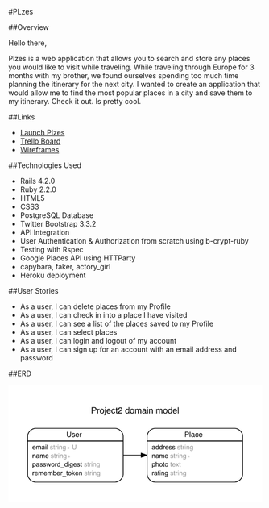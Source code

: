 #PLzes

##Overview

Hello there,

Plzes is a web application that allows you to search and store any places you would like to visit while traveling.
While traveling through Europe for 3 months with my brother, we found ourselves spending too much time planning the itinerary for the next city.
I wanted to create an application that would allow me to find the most popular places in a city and save them to my itinerary. Check it out. Is pretty cool.

##Links
* <a href="https://plzes.herokuapp.com/">Launch Plzes</a>
* <a href="https://trello.com/b/eql6xanI/project-2">Trello Board</a>
* <a href="https://moqups.com/ogonzal87/berEgNaG">Wireframes</a>

##Technologies Used
* Rails 4.2.0
* Ruby 2.2.0
* HTML5
* CSS3
* PostgreSQL Database
* Twitter Bootstrap 3.3.2
* API Integration
* User Authentication & Authorization from scratch using b-crypt-ruby
* Testing with Rspec
* Google Places API using HTTParty
* capybara, faker, actory_girl
* Heroku deployment

##User Stories
* As a user, I can delete places from my Profile
* As a user, I can check in into a place I have visited
* As a user, I can see a list of the places saved to my Profile
* As a user, I can select places
* As a user, I can login and logout of my account
* As a user, I can sign up for an account with an email address and password

##ERD
<p>
  <img src="erd.pdf">
</p>



